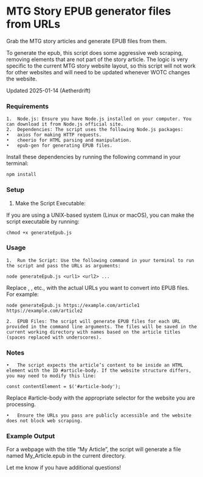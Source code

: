 # MTG Story EPUB generator files from URLs

Grab the MTG story articles and generate EPUB files from them.

To generate the epub, this script does some aggressive web scraping, removing elements that are not part of the story article. The logic is very specific to the current MTG story website layout, so this script will not work for other websites and will need to be updated whenever WOTC changes the website.

Updated 2025-01-14 (Aetherdrift)

### Requirements

    1.	Node.js: Ensure you have Node.js installed on your computer. You can download it from Node.js official site.
    2.	Dependencies: The script uses the following Node.js packages:
    •	axios for making HTTP requests.
    •	cheerio for HTML parsing and manipulation.
    •	epub-gen for generating EPUB files.

Install these dependencies by running the following command in your terminal:

```
npm install
```

### Setup

1. Make the Script Executable:

If you are using a UNIX-based system (Linux or macOS), you can make the script executable by running:

```
chmod +x generateEpub.js
```

### Usage

    1.	Run the Script: Use the following command in your terminal to run the script and pass the URLs as arguments:

```
node generateEpub.js <url1> <url2> ...
```

Replace <url1>, <url2>, etc., with the actual URLs you want to convert into EPUB files.
For example:

```
node generateEpub.js https://example.com/article1 https://example.com/article2
```

    2.	EPUB Files: The script will generate EPUB files for each URL provided in the command line arguments. The files will be saved in the current working directory with names based on the article titles (spaces replaced with underscores).

### Notes

    •	The script expects the article’s content to be inside an HTML element with the ID #article-body. If the website structure differs, you may need to modify this line:

```
const contentElement = $('#article-body');
```

Replace #article-body with the appropriate selector for the website you are processing.

    •	Ensure the URLs you pass are publicly accessible and the website does not block web scraping.

### Example Output

For a webpage with the title “My Article”, the script will generate a file named My_Article.epub in the current directory.

Let me know if you have additional questions!
